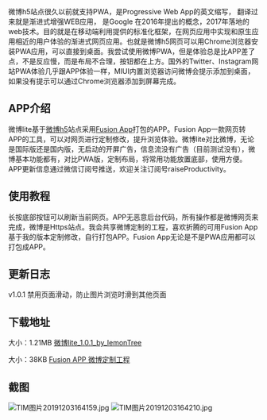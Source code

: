 微博h5站点很久以前就支持PWA，是Progressive Web App的英文缩写， 翻译过来就是渐进式增强WEB应用， 是Google 在2016年提出的概念，2017年落地的web技术。目的就是在移动端利用提供的标准化框架，在网页应用中实现和原生应用相近的用户体验的渐进式网页应用。也就是微博h5网页可以用Chrome浏览器安装PWA应用，可以直接到桌面。我尝试使用微博PWA，但是体验总是比APP差了点，不是反应慢，而是布局不合理，按钮都在上方。国外的Twitter、Instagram网站PWA体验几乎跟APP体验一样，MIUI内置浏览器访问微博会提示添加到桌面，如果没有提示可以通过Chrome浏览器添加到屏幕完成。

## APP介绍
微博lite基于[微博h5][1]站点采用[Fusion App][2]打包的APP。Fusion App一款网页转APP的工具，可以对网页进行定制修改，提升浏览体验。微博lite对比微博，无论是国际版还是国内版，无启动的开屏广告，信息流没有广告（目前测试没有），微博基本功能都有，对比PWA版，定制布局，将常用功能放置底部，使用方便。APP更新信息通过微信订阅号推送，欢迎关注订阅号raiseProductivity。

## 使用教程
长按底部按钮可以刷新当前网页。APP无恶意后台代码，所有操作都是微博网页来完成，微博是Https站点。我会共享微博定制的工程，喜欢折腾的可用Fusion App基于我的版本定制修改，自行打包APP。Fusion App无论是不是PWA应用都可以打包成APP。

## 更新日志
v1.0.1 禁用页面滑动，防止图片浏览时滑到其他页面

## 下载地址
大小：1.21MB
[微博lite_1.0.1_by_lemonTree][3]

大小：38KB
[Fusion APP 微博定制工程][4]

## 截图

![TIM图片20191203164159.jpg][5]
![TIM图片20191203164210.jpg][6]


  [1]: https://m.weibo.cn/
  [2]: https://www.coolapk.com/apk/cn.coldsong.fusionapp
  [3]: https://tc5.us/file/4188770-411069110
  [4]: https://tc5.us/file/4188770-411046656
  [5]: https://ishare20.net/usr/uploads/2019/12/1663371381.jpg
  [6]: https://ishare20.net/usr/uploads/2019/12/3248877523.jpg
